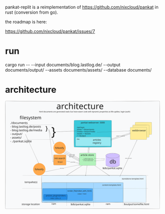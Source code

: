 pankat-replit is a reimplementation of https://github.com/nixcloud/pankat in rust (conversion from go).

the roadmap is here:

https://github.com/nixcloud/pankat/issues/7

# run

cargo run -- --input documents/blog.lastlog.de/ --output documents/output/ --assets documents/assets/ --database documents/

# architecture

![architecture](internals.svg)